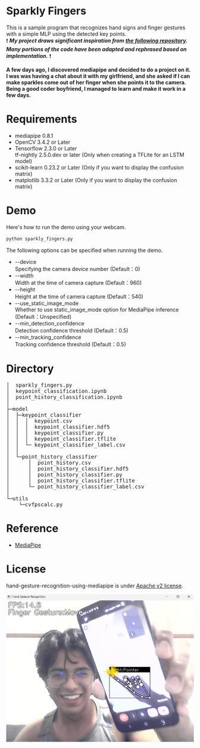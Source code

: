 # Sparkly Fingers
This is a sample program that recognizes hand signs and finger gestures with a simple MLP using the detected key points.
<br> ❗ _️**My project draws significant inspiration from [the following repository](https://github.com/Kazuhito00/hand-gesture-recognition-using-mediapipe). Many portions of the code have been adapted and rephrased based on implementation.**_ ❗
<br> 


<b>A few days ago, I discovered mediapipe and decided to do a project on it.<br>
I was was having a chat about it with my girlfriend, and she asked if I can make sparkles come out of her finger when she points it to the camera.<br>
Being a good coder boyfriend, I managed to learn and make it work in a few days.</b>


# Requirements
* mediapipe 0.8.1
* OpenCV 3.4.2 or Later
* Tensorflow 2.3.0 or Later<br>tf-nightly 2.5.0.dev or later (Only when creating a TFLite for an LSTM model)
* scikit-learn 0.23.2 or Later (Only if you want to display the confusion matrix) 
* matplotlib 3.3.2 or Later (Only if you want to display the confusion matrix)

# Demo
Here's how to run the demo using your webcam.
```bash 
python sparkly_fingers.py
```

The following options can be specified when running the demo.
* --device<br>Specifying the camera device number (Default：0)
* --width<br>Width at the time of camera capture (Default：960)
* --height<br>Height at the time of camera capture (Default：540)
* --use_static_image_mode<br>Whether to use static_image_mode option for MediaPipe inference (Default：Unspecified)
* --min_detection_confidence<br>
Detection confidence threshold (Default：0.5)
* --min_tracking_confidence<br>
Tracking confidence threshold (Default：0.5)

# Directory
<pre>
│  sparkly_fingers.py
│  keypoint_classification.ipynb
│  point_history_classification.ipynb
│  
├─model
│  ├─keypoint_classifier
│  │  │  keypoint.csv
│  │  │  keypoint_classifier.hdf5
│  │  │  keypoint_classifier.py
│  │  │  keypoint_classifier.tflite
│  │  └─ keypoint_classifier_label.csv
│  │          
│  └─point_history_classifier
│      │  point_history.csv
│      │  point_history_classifier.hdf5
│      │  point_history_classifier.py
│      │  point_history_classifier.tflite
│      └─ point_history_classifier_label.csv
│          
└─utils
    └─cvfpscalc.py
</pre>

# Reference
* [MediaPipe](https://mediapipe.dev/)

# License 
hand-gesture-recognition-using-mediapipe is under [Apache v2 license](LICENSE).

![Her, trying it out](sparkly_fingers.png)